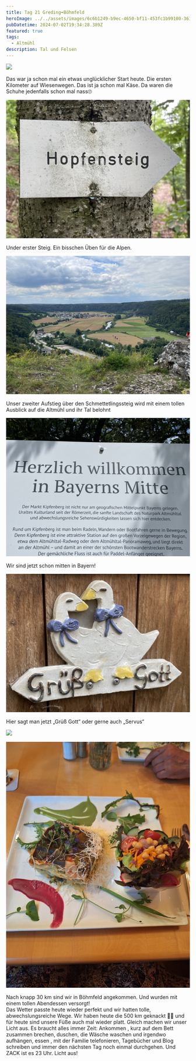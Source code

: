 ```yaml
---
title: Tag 21 Greding➡️Böhmfeld
heroImage: ../../assets/images/6c6b1249-b9ec-4650-bf11-453fc1b99100-361-000000de4e4bb09a.jpeg
pubDatetime: 2024-07-02T19:34:28.389Z
featured: true
tags:
  - Altmühl
description: Tal und Felsen
---
```

![](../../assets/images/36eecb1f-39a8-4384-9fbb-1ed86cb6cbfb-361-0000007b00aec1a3.jpeg)

Das war ja schon mal ein etwas unglücklicher Start heute. Die ersten Kilometer auf Wiesenwegen. Das ist ja schon mal Käse. Da waren die Schuhe jedenfalls schon mal nass🙄

![](../../assets/images/579df9b0-2651-4d98-9447-4e648f0ee752-361-00000096f1d3670c.jpeg)

Under erster Steig. Ein bisschen Üben für die Alpen.

![](../../assets/images/6c6b1249-b9ec-4650-bf11-453fc1b99100-361-000000de4e4bb09a.jpeg)

Unser zweiter Aufstieg über den Schmettetlingssteig wird mit einem tollen Ausblick auf die Altmühl und ihr Tal belohnt 

![](../../assets/images/img_3563.jpeg)

Wir sind jetzt schon mitten in Bayern!

![](../../assets/images/bbe6c52c-15df-4091-9a76-33de35c543a7-361-0000009b312861b4.jpeg)

Hier sagt man jetzt „Grüß Gott“ oder gerne auch „Servus“

![](../../assets/images/6d2b2d9e-5480-4de6-8fab-7326d320cdfd-361-000000bb1444bcb9.jpeg)

![](../../assets/images/ea552fae-06c7-4bea-b03b-70ac85421387.jpeg)

Nach knapp 30 km sind wir in Böhmfeld angekommen. Und wurden mit einem tollen Abendessen versorgt! \
Das Wetter passte heute wieder perfekt und wir hatten tolle, abwechslungsreiche Wege. Wir haben heute die 500 km geknackt 💪🏻 und für heute sind unsere Füße auch mal wieder platt. Gleich machen wir unser Licht aus. Es braucht alles immer Zeit: Ankommen , kurz auf dem Bett zusammen brechen, duschen, die Wäsche waschen und irgendwo aufhängen, essen , mit der Familie telefonieren, Tagebücher und Blog schreiben und immer den nächsten Tag noch einmal durchgehen. Und ZACK ist es 23 Uhr. Licht aus!